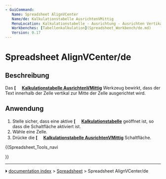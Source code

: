 ```yaml
---
- GuiCommand:
   Name: Spreadsheet AlignVCenter
   Name/de: Kalkulationstabelle AusrichtenVMittig
   MenuLocation: Kalkulationstabelle - Ausrichtung - Ausrichten Vertikal Mittig
   Workbenches: [Tabellenkalkulation](Spreadsheet_Workbench/de.md)
   Version: 0.17
---
```


# Spreadsheet AlignVCenter/de

## Beschreibung

Das **[<img src=images/Spreadsheet_AlignVCenter.svg style="width:16px"> [Kalkulationstabelle AusrichtenVMittig](Spreadsheet_AlignVCenter/de.md)** Werkzeug bewirkt, dass der Text innerhalb der Zelle vertikal zur Mitte der Zelle ausgerichtet wird.

## Anwendung

1.  Stelle sicher, dass eine aktive **[<img src=images/Spreadsheet_CreateSheet.svg style="width:16px"> [Kalkulationstabelle](Spreadsheet_CreateSheet/de.md)** geöffnet ist, so dass die Schaltfläche aktiviert ist.
2.  Wähle eine Zelle.
3.  Drücke die **[<img src=images/Spreadsheet_AlignVCenter.svg style="width:16px"> [Kalkulationstabelle AusrichtenVMittig](Spreadsheet_AlignVCenter/de.md)** Schaltfläche.





{{Spreadsheet_Tools_navi

}}



---
⏵ [documentation index](../README.md) > [Spreadsheet](Spreadsheet_Workbench.md) > Spreadsheet AlignVCenter/de
